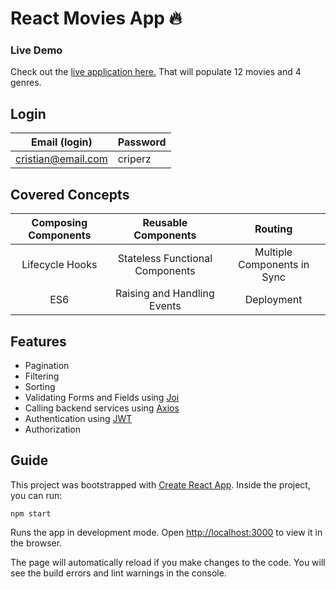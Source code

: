 # React Movies App 🔥

### Live Demo

Check out the [live application here.](https://app-movies-react.herokuapp.com)
That will populate 12 movies and 4 genres.

## Login

| Email (login)      | Password |
| ------------------ | -------- |
| cristian@email.com | criperz  |

## Covered Concepts

| Composing Components |       Reusable Components       |           Routing           |
| :------------------: | :-----------------------------: | :-------------------------: |
|   Lifecycle Hooks    | Stateless Functional Components | Multiple Components in Sync |
|         ES6          |   Raising and Handling Events   |         Deployment          |

## Features

- Pagination
- Filtering
- Sorting
- Validating Forms and Fields using [Joi](https://github.com/hapijs/joi)
- Calling backend services using [Axios](https://github.com/axios/axios)
- Authentication using [JWT](https://jwt.io/)
- Authorization

## Guide

This project was bootstrapped with [Create React App](https://github.com/facebook/create-react-app).
Inside the project, you can run:

`npm start`

Runs the app in development mode.
Open [http://localhost:3000](http://localhost:3000) to view it in the browser.

The page will automatically reload if you make changes to the code.
You will see the build errors and lint warnings in the console.
